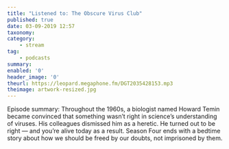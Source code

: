 ```yaml
---
title: "Listened to: The Obscure Virus Club"
published: true
date: 03-09-2019 12:57
taxonomy:
category:
	- stream
tag:
	- podcasts
summary:
enabled: '0'
header_image: '0'
theurl: https://leopard.megaphone.fm/DGT2035428153.mp3
theimage: artwork-resized.jpg
--- 
```

Episode summary: Throughout the 1960s, a biologist named Howard Temin became convinced that something wasn’t right in science’s understanding of viruses. His colleagues dismissed him as a heretic. He turned out to be right — and you’re alive today as a result. Season Four ends with a bedtime story about how we should be freed by our doubts, not imprisoned by them.
